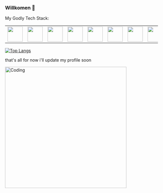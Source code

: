 ### Willkomen 👋



My Godly Tech Stack:
<table>
    <tbody>
        <tr>
            <td>
            <img height="50" src="https://www.freepnglogos.com/uploads/logo-mysql-png/logo-mysql-mysql-logo-png-images-are-download-crazypng-21.png" />
            </td>
            <td>
            <img height="50" src="https://upload.wikimedia.org/wikipedia/commons/thumb/2/29/Postgresql_elephant.svg/1985px-Postgresql_elephant.svg.png" />
            </td>
            <td>
            <img height="50" src="https://upload.wikimedia.org/wikipedia/commons/thumb/4/4c/Typescript_logo_2020.svg/1200px-Typescript_logo_2020.svg.png"/>
            </td>
            <td>
            <img height="50" src="https://upload.wikimedia.org/wikipedia/commons/thumb/9/95/Vue.js_Logo_2.svg/2367px-Vue.js_Logo_2.svg.png"/>
            </td>
            <td>
            <img height="50" src="https://upload.wikimedia.org/wikipedia/commons/thumb/a/a7/React-icon.svg/2300px-React-icon.svg.png"/>
            </td>
             <td>
            <img height="50" src="https://upload.wikimedia.org/wikipedia/commons/thumb/d/d9/Node.js_logo.svg/2560px-Node.js_logo.svg.png"/>
            </td>
             <td>
            <img height="50" src="https://upload.wikimedia.org/wikipedia/commons/thumb/3/31/Webysther_20160423_-_Elephpant.svg/2560px-Webysther_20160423_-_Elephpant.svg.png"/>
            </td>
              <td>
            <img height="50" src="https://upload.wikimedia.org/wikipedia/commons/thumb/9/9a/Laravel.svg/985px-Laravel.svg.png"/>
            </td>
             <td>
            <img height="50" src="https://upload.wikimedia.org/wikipedia/commons/7/7e/Dart-logo.png"/>
            </td>
             <td>
            <img height="50" src="https://w7.pngwing.com/pngs/537/866/png-transparent-flutter-hd-logo.png"/>
            </td>
        </tr>
    </tbody>
</table>

 
[![Top Langs](https://github-readme-stats-git-masterrstaa-rickstaa.vercel.app/api/top-langs/?username=admiral-gunter&theme=dracula&layout=compact)](https://github.com/anuraghazra/github-readme-stats)

that's all for now i'll update my profile soon

<img align="center" alt="Coding" width="400" src="https://media.tenor.com/oZU8_qYQ-oEAAAAC/iwakura-lain.gif">
